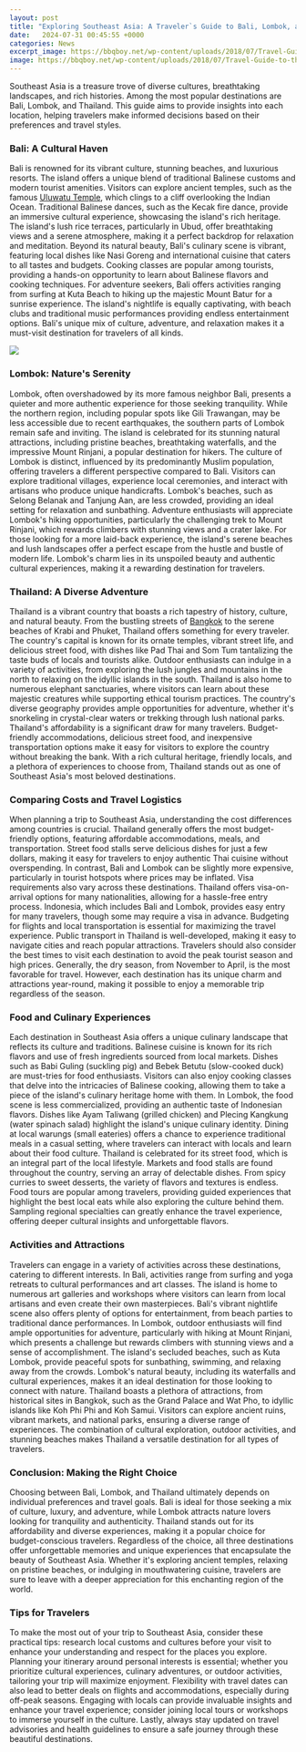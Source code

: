 ```yaml
---
layout: post
title: "Exploring Southeast Asia: A Traveler`s Guide to Bali, Lombok, and Thailand"
date:   2024-07-31 00:45:55 +0000
categories: News
excerpt_image: https://bbqboy.net/wp-content/uploads/2018/07/Travel-Guide-to-the-Best-of-Bali-Lombok-Indonesia..jpg
image: https://bbqboy.net/wp-content/uploads/2018/07/Travel-Guide-to-the-Best-of-Bali-Lombok-Indonesia..jpg
---
```


Southeast Asia is a treasure trove of diverse cultures, breathtaking landscapes, and rich histories. Among the most popular destinations are Bali, Lombok, and Thailand. This guide aims to provide insights into each location, helping travelers make informed decisions based on their preferences and travel styles.
### Bali: A Cultural Haven
Bali is renowned for its vibrant culture, stunning beaches, and luxurious resorts. The island offers a unique blend of traditional Balinese customs and modern tourist amenities. Visitors can explore ancient temples, such as the famous [Uluwatu Temple](https://us.edu.vn/en/Uluwatu_Temple), which clings to a cliff overlooking the Indian Ocean. Traditional Balinese dances, such as the Kecak fire dance, provide an immersive cultural experience, showcasing the island's rich heritage.
The island's lush rice terraces, particularly in Ubud, offer breathtaking views and a serene atmosphere, making it a perfect backdrop for relaxation and meditation. Beyond its natural beauty, Bali's culinary scene is vibrant, featuring local dishes like Nasi Goreng and international cuisine that caters to all tastes and budgets. Cooking classes are popular among tourists, providing a hands-on opportunity to learn about Balinese flavors and cooking techniques.
For adventure seekers, Bali offers activities ranging from surfing at Kuta Beach to hiking up the majestic Mount Batur for a sunrise experience. The island's nightlife is equally captivating, with beach clubs and traditional music performances providing endless entertainment options. Bali's unique mix of culture, adventure, and relaxation makes it a must-visit destination for travelers of all kinds.

![](https://bbqboy.net/wp-content/uploads/2018/07/Travel-Guide-to-the-Best-of-Bali-Lombok-Indonesia..jpg)
### Lombok: Nature's Serenity
Lombok, often overshadowed by its more famous neighbor Bali, presents a quieter and more authentic experience for those seeking tranquility. While the northern region, including popular spots like Gili Trawangan, may be less accessible due to recent earthquakes, the southern parts of Lombok remain safe and inviting. The island is celebrated for its stunning natural attractions, including pristine beaches, breathtaking waterfalls, and the impressive Mount Rinjani, a popular destination for hikers.
The culture of Lombok is distinct, influenced by its predominantly Muslim population, offering travelers a different perspective compared to Bali. Visitors can explore traditional villages, experience local ceremonies, and interact with artisans who produce unique handicrafts. Lombok's beaches, such as Selong Belanak and Tanjung Aan, are less crowded, providing an ideal setting for relaxation and sunbathing.
Adventure enthusiasts will appreciate Lombok's hiking opportunities, particularly the challenging trek to Mount Rinjani, which rewards climbers with stunning views and a crater lake. For those looking for a more laid-back experience, the island's serene beaches and lush landscapes offer a perfect escape from the hustle and bustle of modern life. Lombok's charm lies in its unspoiled beauty and authentic cultural experiences, making it a rewarding destination for travelers.
### Thailand: A Diverse Adventure
Thailand is a vibrant country that boasts a rich tapestry of history, culture, and natural beauty. From the bustling streets of [Bangkok](https://us.edu.vn/en/Bangkok) to the serene beaches of Krabi and Phuket, Thailand offers something for every traveler. The country's capital is known for its ornate temples, vibrant street life, and delicious street food, with dishes like Pad Thai and Som Tum tantalizing the taste buds of locals and tourists alike.
Outdoor enthusiasts can indulge in a variety of activities, from exploring the lush jungles and mountains in the north to relaxing on the idyllic islands in the south. Thailand is also home to numerous elephant sanctuaries, where visitors can learn about these majestic creatures while supporting ethical tourism practices. The country's diverse geography provides ample opportunities for adventure, whether it's snorkeling in crystal-clear waters or trekking through lush national parks.
Thailand's affordability is a significant draw for many travelers. Budget-friendly accommodations, delicious street food, and inexpensive transportation options make it easy for visitors to explore the country without breaking the bank. With a rich cultural heritage, friendly locals, and a plethora of experiences to choose from, Thailand stands out as one of Southeast Asia's most beloved destinations.
### Comparing Costs and Travel Logistics
When planning a trip to Southeast Asia, understanding the cost differences among countries is crucial. Thailand generally offers the most budget-friendly options, featuring affordable accommodations, meals, and transportation. Street food stalls serve delicious dishes for just a few dollars, making it easy for travelers to enjoy authentic Thai cuisine without overspending. In contrast, Bali and Lombok can be slightly more expensive, particularly in tourist hotspots where prices may be inflated.
Visa requirements also vary across these destinations. Thailand offers visa-on-arrival options for many nationalities, allowing for a hassle-free entry process. Indonesia, which includes Bali and Lombok, provides easy entry for many travelers, though some may require a visa in advance. Budgeting for flights and local transportation is essential for maximizing the travel experience. Public transport in Thailand is well-developed, making it easy to navigate cities and reach popular attractions.
Travelers should also consider the best times to visit each destination to avoid the peak tourist season and high prices. Generally, the dry season, from November to April, is the most favorable for travel. However, each destination has its unique charm and attractions year-round, making it possible to enjoy a memorable trip regardless of the season.
### Food and Culinary Experiences
Each destination in Southeast Asia offers a unique culinary landscape that reflects its culture and traditions. Balinese cuisine is known for its rich flavors and use of fresh ingredients sourced from local markets. Dishes such as Babi Guling (suckling pig) and Bebek Betutu (slow-cooked duck) are must-tries for food enthusiasts. Visitors can also enjoy cooking classes that delve into the intricacies of Balinese cooking, allowing them to take a piece of the island's culinary heritage home with them.
In Lombok, the food scene is less commercialized, providing an authentic taste of Indonesian flavors. Dishes like Ayam Taliwang (grilled chicken) and Plecing Kangkung (water spinach salad) highlight the island's unique culinary identity. Dining at local warungs (small eateries) offers a chance to experience traditional meals in a casual setting, where travelers can interact with locals and learn about their food culture.
Thailand is celebrated for its street food, which is an integral part of the local lifestyle. Markets and food stalls are found throughout the country, serving an array of delectable dishes. From spicy curries to sweet desserts, the variety of flavors and textures is endless. Food tours are popular among travelers, providing guided experiences that highlight the best local eats while also exploring the culture behind them. Sampling regional specialties can greatly enhance the travel experience, offering deeper cultural insights and unforgettable flavors.
### Activities and Attractions
Travelers can engage in a variety of activities across these destinations, catering to different interests. In Bali, activities range from surfing and yoga retreats to cultural performances and art classes. The island is home to numerous art galleries and workshops where visitors can learn from local artisans and even create their own masterpieces. Bali's vibrant nightlife scene also offers plenty of options for entertainment, from beach parties to traditional dance performances.
In Lombok, outdoor enthusiasts will find ample opportunities for adventure, particularly with hiking at Mount Rinjani, which presents a challenge but rewards climbers with stunning views and a sense of accomplishment. The island's secluded beaches, such as Kuta Lombok, provide peaceful spots for sunbathing, swimming, and relaxing away from the crowds. Lombok's natural beauty, including its waterfalls and cultural experiences, makes it an ideal destination for those looking to connect with nature.
Thailand boasts a plethora of attractions, from historical sites in Bangkok, such as the Grand Palace and Wat Pho, to idyllic islands like Koh Phi Phi and Koh Samui. Visitors can explore ancient ruins, vibrant markets, and national parks, ensuring a diverse range of experiences. The combination of cultural exploration, outdoor activities, and stunning beaches makes Thailand a versatile destination for all types of travelers.
### Conclusion: Making the Right Choice
Choosing between Bali, Lombok, and Thailand ultimately depends on individual preferences and travel goals. Bali is ideal for those seeking a mix of culture, luxury, and adventure, while Lombok attracts nature lovers looking for tranquility and authenticity. Thailand stands out for its affordability and diverse experiences, making it a popular choice for budget-conscious travelers.
Regardless of the choice, all three destinations offer unforgettable memories and unique experiences that encapsulate the beauty of Southeast Asia. Whether it's exploring ancient temples, relaxing on pristine beaches, or indulging in mouthwatering cuisine, travelers are sure to leave with a deeper appreciation for this enchanting region of the world.
### Tips for Travelers
To make the most out of your trip to Southeast Asia, consider these practical tips: research local customs and cultures before your visit to enhance your understanding and respect for the places you explore. Planning your itinerary around personal interests is essential; whether you prioritize cultural experiences, culinary adventures, or outdoor activities, tailoring your trip will maximize enjoyment.
Flexibility with travel dates can also lead to better deals on flights and accommodations, especially during off-peak seasons. Engaging with locals can provide invaluable insights and enhance your travel experience; consider joining local tours or workshops to immerse yourself in the culture. Lastly, always stay updated on travel advisories and health guidelines to ensure a safe journey through these beautiful destinations.